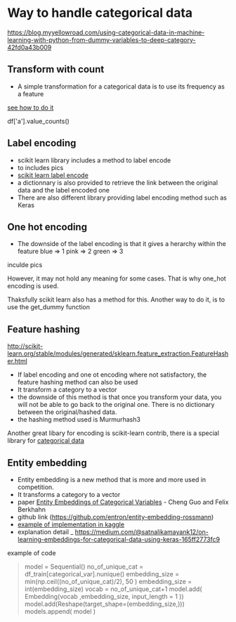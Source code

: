 # Way to handle categorical data

https://blog.myyellowroad.com/using-categorical-data-in-machine-learning-with-python-from-dummy-variables-to-deep-category-42fd0a43b009

## Transform with count
- A simple transformation for a categorical data is to use its frequency as a feature

[see how to do it](https://stackoverflow.com/questions/22391433/count-the-frequency-that-a-value-occurs-in-a-dataframe-column)

df['a'].value_counts()


## Label encoding
- scikit learn library includes a method to label encode
- to includes pics
- [scikit learn label encode](http://scikit-learn.org/stable/modules/generated/sklearn.preprocessing.LabelEncoder.html)
- a dictionnary is also provided to retrieve the link between the original data and the label encoded one
- There are also different library providing label encoding method such as Keras



## One hot encoding
- The downside of the label encoding is that it gives a herarchy within the feature 
blue => 1
pink => 2
green => 3

inculde pics

However, it may not hold any meaning for some cases. That is why one_hot encoding is used.

Thaksfully scikit learn also has a method for this.
Another way to do it, is to use the get_dummy function

## Feature hashing
http://scikit-learn.org/stable/modules/generated/sklearn.feature_extraction.FeatureHasher.html
- If label encoding and one ot encoding where not satisfactory, the feature hashing method can also be used
- It transform a category to a vector
- the downside of this method is that once you transform your data, you will not be able to go back to the original one. There is no dictionary between the original/hashed data.
- the hashing method used is Murmurhash3

Another great libary for encoding is scikit-learn contrib, there is a special library for [categorical data](https://github.com/scikit-learn-contrib/categorical-encoding)

## Entity embedding
- Entity embedding is a new method that is more and more used in competition.
- It transforms a category to a vector
- paper [Entity Embeddings of Categorical Variables](https://arxiv.org/pdf/1604.06737.pdf) - Cheng  Guo and  Felix  Berkhahn
-  github link (https://github.com/entron/entity-embedding-rossmann)
- [example of implementation in kaggle](https://www.kaggle.com/aquatic/entity-embedding-neural-net)
- explanation detail _ https://medium.com/@satnalikamayank12/on-learning-embeddings-for-categorical-data-using-keras-165ff2773fc9

example of code 
>    model = Sequential()
    no_of_unique_cat  = df_train[categorical_var].nunique()
    embedding_size = min(np.ceil((no_of_unique_cat)/2), 50 )
    embedding_size = int(embedding_size)
    vocab  = no_of_unique_cat+1
    model.add( Embedding(vocab ,embedding_size, input_length = 1 ))
    model.add(Reshape(target_shape=(embedding_size,)))
    models.append( model )
